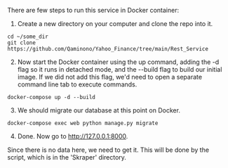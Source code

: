 There are few steps to run this service in Docker container:
  1. Create a new directory on your computer and clone the repo into it.
  
    cd ~/some_dir
    git clone https://github.com/Qaminono/Yahoo_Finance/tree/main/Rest_Service
 
  2. Now start the Docker container using the up command, adding the -d flag so it runs in detached mode, and the --build flag to build our initial image. If we did not add this flag, we'd need to open a separate command line tab to execute commands.
  
    docker-compose up -d --build
    
  3. We should migrate our database at this point on Docker.
  
    docker-compose exec web python manage.py migrate
  
  4. Done. Now go to http://127.0.0.1:8000.

Since there is no data here, we need to get it. This will be done by the script, which is in the 'Skraper' directory.
